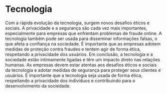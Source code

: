 <!DOCTYPE html>
<html lang="pt-br"
<head>
    <title> Atividade Ale </title>
</head>
<body>
<h1> Tecnologia </h1>
<p>Com a rápida evolução da tecnologia, surgem novos desafios éticos e sociais. A privacidade e a segurança são cada vez mais importantes,
especialmente para empresas que enfrentam problemas de fraude online. A tecnologia também pode ser usada para disseminar informações falsas,
o que afeta a confiança na sociedade. É importante que as empresas adotem medidas de proteção contra fraudes e tentem agir de forma ética,
respeitando a privacidade dos usuários. Em conclusão, a tecnologia e a sociedade estão intimamente ligadas e têm um impacto direto nas
relações humanas. As empresas devem estar atentas aos desafios éticos e sociais da tecnologia e adotar medidas de segurança para proteger
seus clientes e usuários. É importante que a tecnologia seja usada de forma ética, respeitando a privacidade dos indivíduos e
contribuindo para o desenvolvimento da sociedade.</p>
</body>
